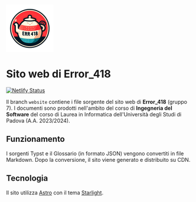 <img alt="Logo di Error_418" src="https://github.com/Error-418-SWE/Documenti/blob/7778de3e750a90db96204acb8b7942b2876769a8/logo.png" width="128"/>

# Sito web di Error_418

[![Netlify Status](https://api.netlify.com/api/v1/badges/6634b432-c310-416d-8c05-149cbb2f4a7c/deploy-status)](https://app.netlify.com/sites/error418swe/deploys)

Il branch `website` contiene i file sorgente del sito web di **Error_418** (gruppo 7). I documenti sono prodotti nell'ambito del corso di **Ingegneria del Software** del corso di Laurea in Informatica dell'Università degli Studi di Padova (A.A. 2023/2024).

## Funzionamento

I sorgenti Typst e il Glossario (in formato JSON) vengono convertiti in file Markdown. Dopo la conversione, il sito viene generato e distribuito su CDN.

## Tecnologia

Il sito utilizza [Astro](https://astro.build/) con il tema [Starlight](https://starlight.astro.build/).